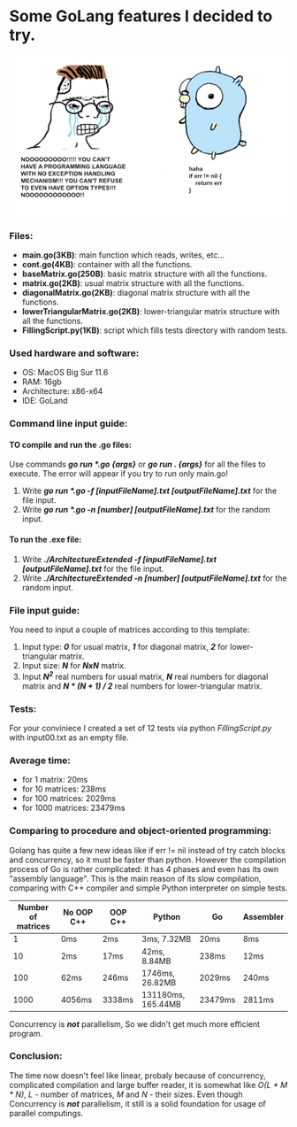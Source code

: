 # Some GoLang features I decided to try.

![alt text](https://github.com/OFFLUCK/Architecture/blob/master/ArchitectureExtended/meme.png)

### Files:
- **main.go(3KB)**: main function which reads, writes, etc...
- **cont.go(4KB)**: container with all the functions.
- **baseMatrix.go(250B)**: basic matrix structure with all the functions.
- **matrix.go(2KB)**: usual matrix structure with all the functions.
- **diagonalMatrix.go(2KB)**: diagonal matrix structure with all the functions.
- **lowerTriangularMatrix.go(2KB)**: lower-triangular matrix structure with all the functions.
- **FillingScript.py(1KB)**: script which fills tests directory with random tests.

### Used hardware and software:
- OS: MacOS Big Sur 11.6
- RAM: 16gb
- Architecture: x86-x64
- IDE: GoLand

### Command line input guide:
#### TO compile and run the .go files:
Use commands ***go run \*.go {args}*** or ***go run . {args}*** for all the files to execute. The error will appear if you try to run only main.go!
1) Write ***go run \*.go -f [inputFileName].txt [outputFileName].txt*** for the file input.
2) Write ***go run \*.go -n [number] [outputFileName].txt*** for the random input.
#### To run the .exe file:
1) Write ***./ArchitectureExtended -f [inputFileName].txt [outputFileName].txt*** for the file input.
2) Write ***./ArchitectureExtended -n [number] [outputFileName].txt*** for the random input.

### File input guide:
You need to input a couple of matrices according to this template:

1) Input type: ***0*** for usual matrix, ***1*** for diagonal matrix, ***2*** for lower-triangular matrix.
2) Input size: ***N*** for ***NxN*** matrix.
3) Input ***N<sup>2</sup>*** real numbers for usual matrix, ***N*** real numbers for diagonal matrix and ***N * (N + 1) / 2*** real numbers for lower-triangular matrix.

### Tests:
For your conviniece I created a set of 12 tests via python *FillingScript.py* with input00.txt as an empty file.

### Average time:
- for 1 matrix: 20ms
- for 10 matrices: 238ms
- for 100 matrices: 2029ms
- for 1000 matrices: 23479ms

### Comparing to procedure and object-oriented programming:
Golang has quite a few new ideas like if err != nil instead of try catch blocks and concurrency, so it must be faster than python. However the compilation process of Go is rather complicated: it has 4 phases and even has its own "assembly language". This is the main reason of its slow compilation, comparing with C++ compiler and simple Python interpreter on simple tests.

|Number of matrices|  No OOP C++  |   OOP C++   |      Python      |    Go    |  Assembler  |
|------------------|--------------|-------------|------------------|----------|-------------|
|1                 |0ms           |2ms          |3ms, 7.32MB       |20ms      |8ms          |
|10                |2ms           |17ms         |42ms, 8.84MB      |238ms     |12ms         |
|100               |62ms          |246ms        |1746ms, 26.82MB   |2029ms    |240ms        |
|1000              |4056ms        |3338ms       |131180ms, 165.44MB|23479ms   |2811ms       |

Concurrency is ***not*** parallelism, So we didn't get much more efficient program.

### Conclusion:
The time now doesn't feel like linear, probaly because of concurrency, complicated compilation and large buffer reader, it is somewhat like *O(L * M * N)*, *L* - number of matrices, *M* and *N* - their sizes. Even though Concurrency is ***not*** parallelism, it still is a solid foundation for usage of parallel computings.
